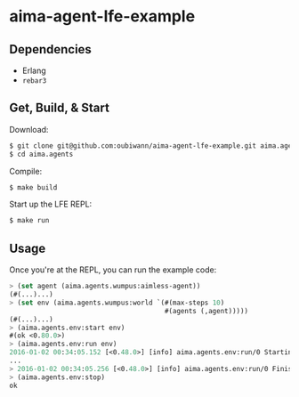 # aima-agent-lfe-example

## Dependencies

* Erlang
* ``rebar3``


## Get, Build, & Start

Download:

```bash
$ git clone git@github.com:oubiwann/aima-agent-lfe-example.git aima.agents
$ cd aima.agents
```

Compile:

```bash
$ make build
```

Start up the LFE REPL:

```bash
$ make run
```


## Usage

Once you're at the REPL, you can run the example code:

```cl
> (set agent (aima.agents.wumpus:aimless-agent))
(#(...)...)
> (set env (aima.agents.wumpus:world `(#(max-steps 10)
                                       #(agents (,agent)))))
(#(...)...)
> (aima.agents.env:start env)
#(ok <0.80.0>)
> (aima.agents.env:run env)
2016-01-02 00:34:05.152 [<0.48.0>] [info] aima.agents.env:run/0 Starting run ...
...
> 2016-01-02 00:34:05.256 [<0.48.0>] [info] aima.agents.env:run/0 Finished run.
> (aima.agents.env:stop)
ok
```
